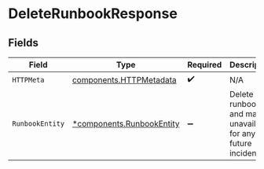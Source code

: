 # DeleteRunbookResponse


## Fields

| Field                                                                 | Type                                                                  | Required                                                              | Description                                                           |
| --------------------------------------------------------------------- | --------------------------------------------------------------------- | --------------------------------------------------------------------- | --------------------------------------------------------------------- |
| `HTTPMeta`                                                            | [components.HTTPMetadata](../../models/components/httpmetadata.md)    | :heavy_check_mark:                                                    | N/A                                                                   |
| `RunbookEntity`                                                       | [*components.RunbookEntity](../../models/components/runbookentity.md) | :heavy_minus_sign:                                                    | Delete a runbook and make it unavailable for any future incidents.    |